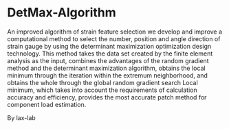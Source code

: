 # DetMax-Algorithm
An improved algorithm of strain feature selection
we develop and improve a computational method to select the number, 
position and angle direction of strain gauge by using the determinant 
maximization optimization design technology. This method takes the data 
set created by the finite element analysis as the input, combines the 
advantages of the random gradient method and the determinant maximization 
algorithm, obtains the local minimum through the iteration within the 
extremum neighborhood, and obtains the whole through the global random 
gradient search Local minimum, which takes into account the requirements 
of calculation accuracy and efficiency, provides the most accurate patch 
method for component load estimation.

By lax-lab
